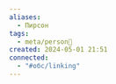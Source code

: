 ```yaml
---
aliases:
  - Пирсон
tags:
  - meta/person👤
created: 2024-05-01 21:51
connected:
  - "#обс/linking"
---
```





